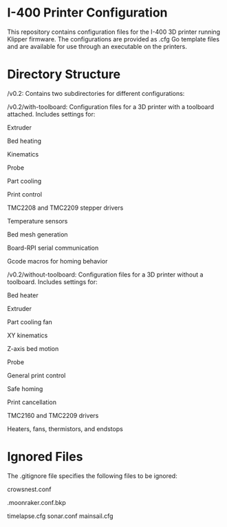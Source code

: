 # I-400 Printer Configuration
This repository contains configuration files for the I-400 3D printer running Klipper firmware. The configurations are provided as .cfg Go template files and are available for use through an executable on the printers.

# Directory Structure
/v0.2: Contains two subdirectories for different configurations:

/v0.2/with-toolboard: Configuration files for a 3D printer with a toolboard attached. Includes settings for:

Extruder

Bed heating

Kinematics

Probe

Part cooling

Print control

TMC2208 and TMC2209 stepper drivers

Temperature sensors

Bed mesh generation

Board-RPI serial communication

Gcode macros for homing behavior

/v0.2/without-toolboard: Configuration files for a 3D printer without a toolboard. Includes settings for:

Bed heater

Extruder

Part cooling fan

XY kinematics

Z-axis bed motion

Probe

General print control

Safe homing

Print cancellation

TMC2160 and TMC2209 drivers

Heaters, fans, thermistors, and endstops

# Ignored Files
The .gitignore file specifies the following files to be ignored:

crowsnest.conf

.moonraker.conf.bkp

timelapse.cfg
sonar.conf
mainsail.cfg
